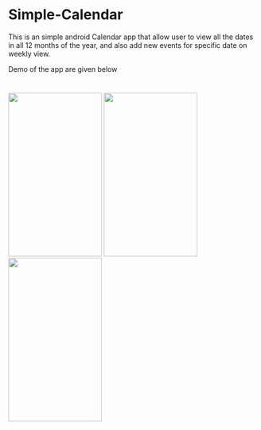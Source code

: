 # Simple-Calendar

This is an simple android Calendar app that allow user to view all the dates in all 12 months of the year, and also add new events for specific date on weekly view.

Demo of the app are given below

#
<img src="/images/Converter1.PNG" width="188" height="328">
<img src="/images/Converter2.PNG" width="188" height="328" >
<img src="/images/Converter3.PNG" width="188" height="328" >
